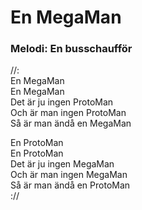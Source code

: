 # En MegaMan
### Melodi: En busschaufför
//:\
En MegaMan\
En MegaMan\
Det är ju ingen ProtoMan \
Och är man ingen ProtoMan\
Så är man ändå en MegaMan

En ProtoMan\
En ProtoMan\
Det är ju ingen MegaMan\
Och är man ingen MegaMan\
Så är man ändå en ProtoMan\
://
